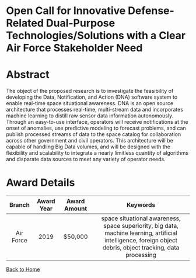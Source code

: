 
Open Call for Innovative Defense-Related Dual-Purpose Technologies/Solutions with a Clear Air Force Stakeholder Need
====================================================================================================================

# Abstract


The object of the proposed research is to investigate the feasibility of developing the Data, Notification, and Action (DNA) software system to enable real-time space situational awareness. DNA is an open source architecture that processes real-time, multi-stream data and incorporates machine learning to distill raw sensor data information autonomously. Through an easy-to-use interface, operators will receive notifications at the onset of anomalies, use predictive modeling to forecast problems, and can publish processed streams of data to the space catalog for collaboration across other government and civil operators. This architecture will be capable of handling Big Data volumes, and will be designed with the flexibility and scalability to integrate a nearly limitless quantity of algorithms and disparate data sources to meet any variety of operator needs.  

# Award Details

|Branch|Award Year|Award Amount|Keywords|
| :---: | :---: | :---: | :---: |
|Air Force|2019|$50,000|space situational awareness, space superiority, big data, machine learning, artificial intelligence, foreign object debris, object tracking, data processing|
  
  


[Back to Home](https://github.com/chrischow/dod_sbir_awards/Reports/DJ/#1544)